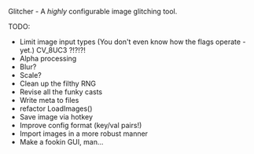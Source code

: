 Glitcher - A _highly_ configurable image glitching tool. 


TODO:
- Limit image input types (You don't even know how the flags operate - yet.) CV_8UC3 ?!?!?!  
- Alpha processing  
- Blur?  
- Scale?  
- Clean up the filthy RNG  
- Revise all the funky casts  
- Write meta to files  
- refactor LoadImages()  
- Save image via hotkey  
- Improve config format (key/val pairs!)  
- Import images in a more robust manner  
- Make a fookin GUI, man...  
